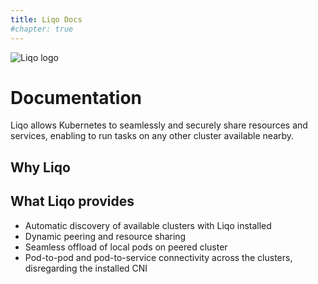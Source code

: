 ```yaml
---
title: Liqo Docs
#chapter: true
---
```


![Liqo logo](/images/logo-liqo-blue.svg)

# Documentation

Liqo allows Kubernetes to seamlessly and securely share resources and services, enabling to run tasks on any other 
cluster available nearby.

## Why Liqo



## What Liqo provides

* Automatic discovery of available clusters with Liqo installed
* Dynamic peering and resource sharing
* Seamless offload of local pods on peered cluster
* Pod-to-pod and pod-to-service connectivity across the clusters, disregarding the installed CNI
